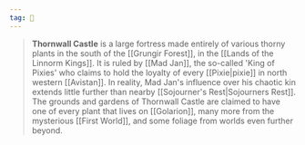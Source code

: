 ```yaml
---
tag: 🏰
---
```

> **Thornwall Castle** is a large fortress made entirely of various thorny plants in the south of the [[Grungir Forest]], in the [[Lands of the Linnorm Kings]]. It is ruled by [[Mad Jan]], the so-called 'King of Pixies' who claims to hold the loyalty of every [[Pixie|pixie]] in north western [[Avistan]]. In reality, Mad Jan's influence over his chaotic kin extends little further than nearby [[Sojourner's Rest|Sojourners Rest]]. The grounds and gardens of Thornwall Castle are claimed to have one of every plant that lives on [[Golarion]], many more from the mysterious [[First World]], and some foliage from worlds even further beyond.








